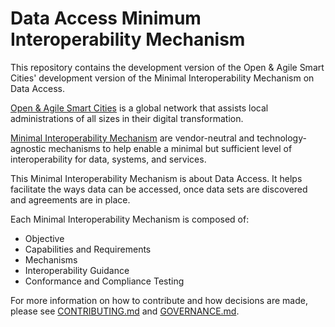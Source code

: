 <!--
# SPDX-License-Identifier: CC0-1.0
# SPDX-FileCopyrightText: Authors
-->

# Data Access Minimum Interoperability Mechanism

This repository contains the development version of the Open & Agile Smart Cities' development version of the Minimal Interoperability Mechanism on Data Access.

[Open & Agile Smart Cities](https://oascities.org/) is a global network that assists local administrations of all sizes in their digital transformation.

[Minimal Interoperability Mechanism](https://oascities.org/minimal-interoperability-mechanisms/) are vendor-neutral and technology-agnostic mechanisms to help enable a minimal but sufficient level of interoperability for data, systems, and services.

This Minimal Interoperability Mechanism is about Data Access.
It helps facilitate the ways data can be accessed, once data sets are discovered and agreements are in place.

Each Minimal Interoperability Mechanism is composed of:
- Objective
- Capabilities and Requirements
- Mechanisms
- Interoperability Guidance
- Conformance and Compliance Testing

For more information on how to contribute and how decisions are made, please see [CONTRIBUTING.md](CONTRIBUTING.md) and [GOVERNANCE.md](GOVERNANCE.md).
